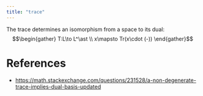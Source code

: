 ```yaml
---
title: "trace"
---
```


The trace determines an isomorphism from a space to its dual: $$\begin{gather} T:L\to L^\ast \\ x\mapsto Tr(x\cdot (-)) \end{gather}$$

# References
 - https://math.stackexchange.com/questions/231528/a-non-degenerate-trace-implies-dual-basis-updated
